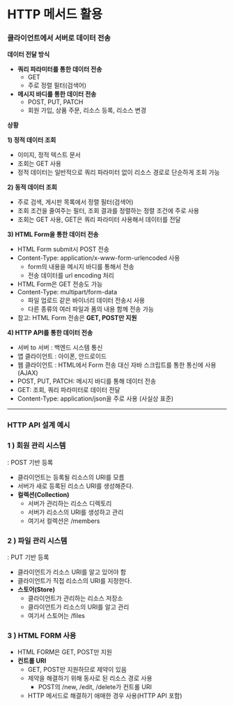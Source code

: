 # HTTP 메서드 활용

### 클라이언트에서 서버로 데이터 전송

**데이터 전달 방식**

- **쿼리 파라미터를 통한 데이터 전송**
    - GET
    - 주로 정렬 필터(검색어)
- **메시지 바디를 통한 데이터 전송**
    - POST, PUT, PATCH
    - 회원 가입, 상품 주문, 리소스 등록, 리소스 변경

**상황**

**1) 정적 데이터 조회**

- 이미지, 정적 텍스트 문서
- 조회는 GET 사용
- 정적 데이터는 일반적으로 쿼리 파라미터 없이 리소스 경로로 단순하게 조회 가능

**2) 동적 데이터 조회**

- 주로 검색, 게시판 목록에서 정렬 필터(검색어)
- 조회 조건을 줄여주는 필터, 조회 결과를 정렬하는 정렬 조건에 주로 사용
- 조회는 GET 사용, GET은 쿼리 파라미터 사용해서 데이터를 전달

**3) HTML Form을 통한 데이터 전송**

- HTML Form submit시 POST 전송
- Content-Type: application/x-www-form-urlencoded 사용
    - form의 내용을 메시지 바디를 통해서 전송
    - 전송 데이터를 url encoding 처리
- HTML Form은 GET 전송도 가능
- Content-Type: multipart/form-data
    - 파일 업로드 같은 바이너리 데이터 전송시 사용
    - 다른 종류의 여러 파일과 폼의 내용 함께 전송 가능
- 참고: HTML Form 전송은 **GET, POST만 지원**

**4) HTTP API를 통한 데이터 전송**

- 서버 to 서버 : 백엔드 시스템 통신
- 앱 클라이언트 : 아이폰, 안드로이드
- 웹 클라이언트 : HTML에서 Form 전송 대신 자바 스크립트를 통한 통신에 사용(AJAX)
- POST, PUT, PATCH: 메시지 바디를 통해 데이터 전송
- GET: 조회, 쿼리 파라미터로 데이터 전달
- Content-Type: application/json을 주로 사용 (사실상 표준)

---

### HTTP API 설계 예시

### 1 ) 회원 관리 시스템

: POST 기반 등록

- 클라이언트는 등록될 리소스의 URI를 모름
- 서버가 새로 등록된 리소스 URI를 생성해준다.
- **컬렉션(Collection)**
    - 서버가 관리하는 리소스 디렉토리
    - 서버가 리소스의 URI를 생성하고 관리
    - 여기서 컬렉션은 /members

### 2 ) 파일 관리 시스템

: PUT 기반 등록

- 클라이언트가 리소스 URI를 알고 있어야 함
- 클라이언트가 직접 리소스의 URI를 지정한다.
- **스토어(Store)**
    - 클라이언트가 관리하는 리소스 저장소
    - 클라이언트가 리소스의 URI를 알고 관리
    - 여기서 스토어는 /files

### 3 ) HTML FORM 사용

- HTML FORM은 GET, POST만 지원
- **컨트롤 URI**
    - GET, POST만 지원하므로 제약이 있음
    - 제약을 해결하기 위해 동사로 된 리소스 경로 사용
        - POST의 /new, /edit, /delete가 컨트롤 URI
    - HTTP 메서드로 해결하기 애매한 경우 사용(HTTP API 포함)
